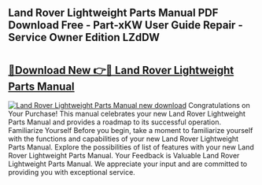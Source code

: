 ## Land Rover Lightweight Parts Manual PDF Download Free - Part-xKW User Guide Repair - Service Owner Edition LZdDW

# <h2><a href="http://cf25468.oget.top/?id=Land+Rover+Lightweight+Parts+Manual">🔗Download New 👉🔴 Land Rover Lightweight Parts Manual</a></h2>

[![Land Rover Lightweight Parts Manual new download](https://i.imgur.com/5g1atiW.png)](http://cf25468.oget.top/?id=Land+Rover+Lightweight+Parts+Manual)
Congratulations on Your Purchase! This manual celebrates your new Land Rover Lightweight Parts Manual and provides a roadmap to its successful operation. Familiarize Yourself Before you begin, take a moment to familiarize yourself with the functions and capabilities of your new Land Rover Lightweight Parts Manual. Explore the possibilities of list of features with your new Land Rover Lightweight Parts Manual. Your Feedback is Valuable Land Rover Lightweight Parts Manual. We appreciate your input and are committed to providing you with exceptional service.
